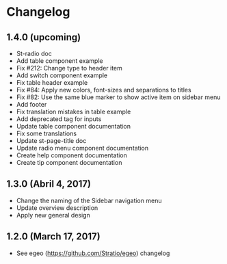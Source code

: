 # Changelog

## 1.4.0 (upcoming)

* St-radio doc
* Add table component example
* Fix #212: Change type to header item
* Add switch component example
* Fix table header example 
* Fix #84: Apply new colors, font-sizes and separations to titles
* Fix #82: Use the same blue marker to show active item on sidebar menu
* Add footer
* Fix translation mistakes in table example
* Add deprecated tag for inputs
* Update table component documentation
* Fix some translations
* Update st-page-title doc
* Update radio menu component documentation
* Create help component documentation
* Create tip component documentation


## 1.3.0 (Abril 4, 2017)

* Change the naming of the Sidebar navigation menu
* Update overview description
* Apply new general design

## 1.2.0 (March 17, 2017)

* See egeo (https://github.com/Stratio/egeo) changelog